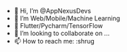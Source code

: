- 👋 Hi, I’m @AppNexusDevs
- 👀 I’m Web/Mobile/Machine Learning
- 🌱 Flutter/Pycharm/TensorFlow
- 💞️ I’m looking to collaborate on ...
- 📫 How to reach me: :shrug

<!---
AppNexusDevs/AppNexusDevs is a ✨ special ✨ repository because its `README.md` (this file) appears on your GitHub profile.
You can click the Preview link to take a look at your changes.
--->
